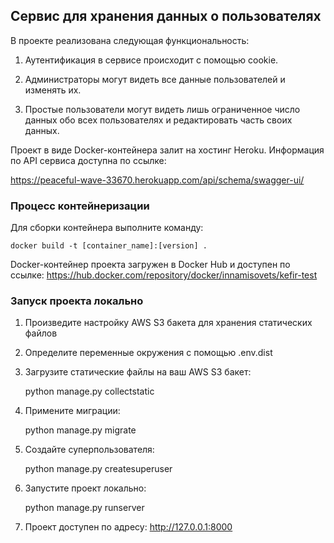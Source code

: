 ## Сервис для хранения данных о пользователях

В проекте реализована следующая функциональность:

1. Аутентификация в сервисе происходит с помощью cookie.

2. Администраторы могут видеть все данные пользователей и изменять их.

3. Простые пользователи могут видеть лишь ограниченное число данных обо всех пользователях и редактировать часть своих данных.

Проект в виде Docker-контейнера залит на хостинг Heroku. Информация по API сервиса доступна по ссылке:

https://peaceful-wave-33670.herokuapp.com/api/schema/swagger-ui/

### Процесс контейнеризации 

Для сборки контейнера выполните команду:

    docker build -t [container_name]:[version] .

Docker-контейнер проекта загружен в Docker Hub и доступен по ссылке:
https://hub.docker.com/repository/docker/innamisovets/kefir-test


### Запуск проекта локально

1. Произведите настройку AWS S3 бакета для хранения статических файлов
2. Определите переменные окружения с помощью .env.dist
3. Загрузите статические файлы на ваш AWS S3 бакет:
   

    python manage.py collectstatic

4. Примените миграции:
   
    
    python manage.py migrate

5. Создайте суперпользователя:

    
    python manage.py createsuperuser

6. Запустите проект локально:

   
    python manage.py runserver

7. Проект доступен по адресу: http://127.0.0.1:8000

